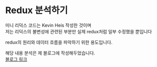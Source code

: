 # Redux 분석하기

미니 리덕스 코드는 Kevin Heis 작성한 것이며      
저는 리덕스의 불변성에 관련된 부분만 실제 redux처럼 일부 수정했을 뿐입니다

redux의 원리와 데이터 흐름을 파악하기 위한 용도입니다.

해당 내용 분석은 제 블로그에 작성해두었습니다.           
[블로그 링크](https://velog.io/@dkfmwpsxm/%EB%A6%AC%EB%8D%95%EC%8A%A4%EC%9D%98-%ED%9D%90%EB%A6%84)

